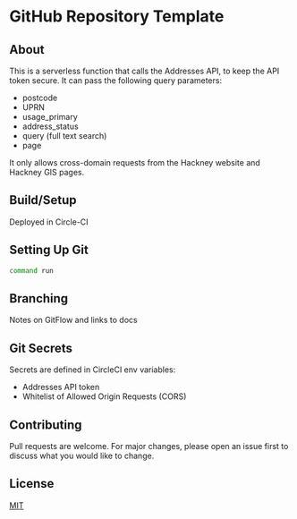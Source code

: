 # GitHub Repository Template

## About

This is a serverless function that calls the Addresses API, to keep the API token secure. 
It can pass the following query parameters:

- postcode
- UPRN
- usage_primary
- address_status
- query (full text search)
- page

It only allows cross-domain requests from the Hackney website and Hackney GIS pages.

## Build/Setup

Deployed in Circle-CI

## Setting Up Git

```bash
command run
```

## Branching

Notes on GitFlow and links to docs

## Git Secrets
Secrets are defined in CircleCI env variables:
- Addresses API token 
- Whitelist of Allowed Origin Requests (CORS)

## Contributing
Pull requests are welcome. For major changes, please open an issue first to discuss what you would like to change.

## License
[MIT](https://choosealicense.com/licenses/mit/)
